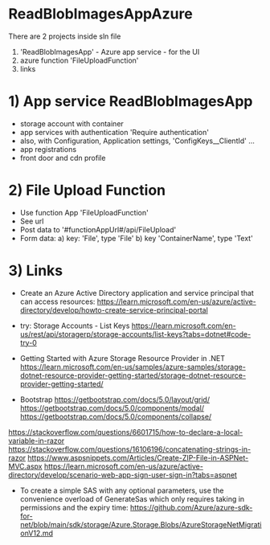# ReadBlobImagesAppAzure

There are 2 projects inside sln file
1) 'ReadBlobImagesApp' - Azure app service - for the UI
2) azure function 'FileUploadFunction'
3) links

# 1) App service ReadBlobImagesApp
- storage account with container
- app services with authentication 'Require authentication'
- also, with Configuration, Application settings, 'ConfigKeys__ClientId' ...
- app registrations
- front door and cdn profile

# 2) File Upload Function
- Use function App 'FileUploadFunction'
- See url
- Post data to '#functionAppUrl#/api/FileUpload'
- Form data:
a) key: 'File', type 'File'
b) key 'ContainerName', type 'Text'

# 3) Links
- Create an Azure Active Directory application and service principal that can access resources:
https://learn.microsoft.com/en-us/azure/active-directory/develop/howto-create-service-principal-portal

- try: Storage Accounts - List Keys
https://learn.microsoft.com/en-us/rest/api/storagerp/storage-accounts/list-keys?tabs=dotnet#code-try-0

- Getting Started with Azure Storage Resource Provider in .NET
https://learn.microsoft.com/en-us/samples/azure-samples/storage-dotnet-resource-provider-getting-started/storage-dotnet-resource-provider-getting-started/

- Bootstrap
https://getbootstrap.com/docs/5.0/layout/grid/
https://getbootstrap.com/docs/5.0/components/modal/
https://getbootstrap.com/docs/5.0/components/collapse/

https://stackoverflow.com/questions/6601715/how-to-declare-a-local-variable-in-razor
https://stackoverflow.com/questions/16106196/concatenating-strings-in-razor
https://www.aspsnippets.com/Articles/Create-ZIP-File-in-ASPNet-MVC.aspx
https://learn.microsoft.com/en-us/azure/active-directory/develop/scenario-web-app-sign-user-sign-in?tabs=aspnet


- To create a simple SAS with any optional parameters, use the convenience overload of GenerateSas which only requires taking in permissions and the expiry time:
https://github.com/Azure/azure-sdk-for-net/blob/main/sdk/storage/Azure.Storage.Blobs/AzureStorageNetMigrationV12.md
